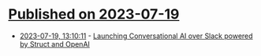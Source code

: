 # [Published on 2023-07-19](index.md)

* [2023-07-19, 13:10:11](https://lobste.rs/s/4zcdsi/launching_conversational_ai_over_slack) - [Launching Conversational AI over Slack powered by Struct and OpenAI](https://www.struct.ai/blog/launching-chatgpt-over-slack)
